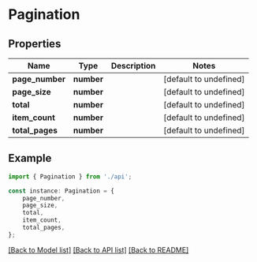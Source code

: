 # Pagination


## Properties

Name | Type | Description | Notes
------------ | ------------- | ------------- | -------------
**page_number** | **number** |  | [default to undefined]
**page_size** | **number** |  | [default to undefined]
**total** | **number** |  | [default to undefined]
**item_count** | **number** |  | [default to undefined]
**total_pages** | **number** |  | [default to undefined]

## Example

```typescript
import { Pagination } from './api';

const instance: Pagination = {
    page_number,
    page_size,
    total,
    item_count,
    total_pages,
};
```

[[Back to Model list]](../README.md#documentation-for-models) [[Back to API list]](../README.md#documentation-for-api-endpoints) [[Back to README]](../README.md)
